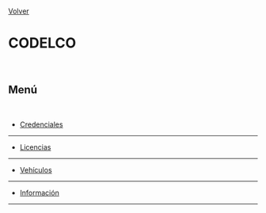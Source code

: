 <link rel="stylesheet" type="text/css" href="../styles.css">
<br>

[Volver](../index.md)
<br>

# CODELCO
<br>

## Menú
<br>

- [Credenciales](credenciales.md)
---
- [Licencias](licencias.md)
---
- [Vehículos](vehiculos.md)
---
- [Información](informacion.md)
---


